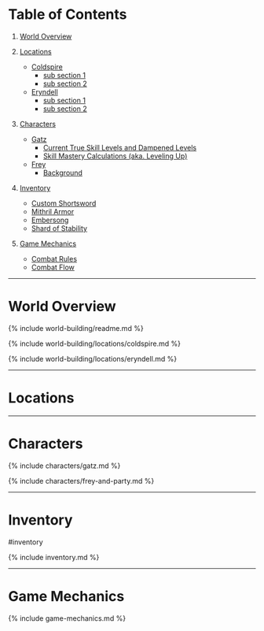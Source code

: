 # Table of Contents

1. [World Overview](#world-overview)

2. [Locations](#locations)
   - [Coldspire](#coldspire)
     - [sub section 1](#sub-section-1)
     - [sub section 2](#sub-section-2)
   - [Eryndell](#eryndell)
     - [sub section 1](#sub-section-1)
     - [sub section 2](#sub-section-2)

3. [Characters](#characters)
   - [Gatz](#gatz)
     - [Current True Skill Levels and Dampened Levels](#current-true-skill-levels-and-dampened-levels)
     - [Skill Mastery Calculations (aka. Leveling Up)](#skill-mastery-calculations-aka-leveling-up)
   - [Frey](#frey)
     - [Background](#background)

4. [Inventory](#inventory)
   - [Custom Shortsword](#custom-shortsword)
   - [Mithril Armor](#mithril-armor)
   - [Embersong](#embersong)
   - [Shard of Stability](#shard-of-stability)
     
5. [Game Mechanics](#game-mechanics)
   - [Combat Rules](#combat-rules)
   - [Combat Flow](#combat-flow)

---

# World Overview

{% include world-building/readme.md %}

{% include world-building/locations/coldspire.md %}

{% include world-building/locations/eryndell.md %}

---

# Locations

---

# Characters

{% include characters/gatz.md %}

{% include characters/frey-and-party.md %}

---

# Inventory
#inventory

{% include inventory.md %}

---

# Game Mechanics

{% include game-mechanics.md %}
